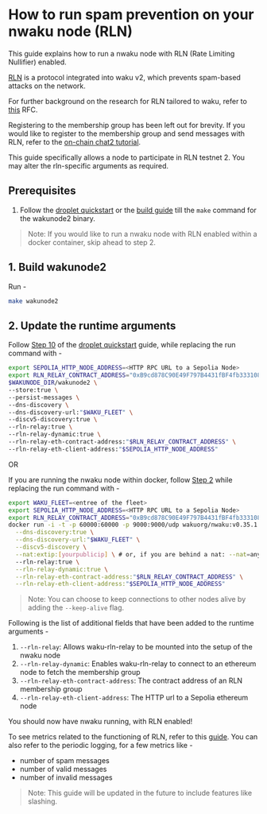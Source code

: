 # How to run spam prevention on your nwaku node (RLN)

This guide explains how to run a nwaku node with RLN (Rate Limiting Nullifier) enabled.

[RLN](https://rfc.vac.dev/spec/32/) is a protocol integrated into waku v2,
which prevents spam-based attacks on the network.

For further background on the research for RLN tailored to waku, refer
to [this](https://rfc.vac.dev/spec/17/) RFC.

Registering to the membership group has been left out for brevity.
If you would like to register to the membership group and send messages with RLN,
refer to the [on-chain chat2 tutorial](../../tutorial/onchain-rln-relay-chat2.md).

This guide specifically allows a node to participate in RLN testnet 2.
You may alter the rln-specific arguments as required.

## Prerequisites

1. Follow the [droplet quickstart](../droplet-quickstart.md) or the [build guide](./build.md) till the `make` command for the wakunode2 binary.

> Note: If you would like to run a nwaku node with RLN enabled within a docker container, skip ahead to step 2.

## 1. Build wakunode2

Run -
```bash
make wakunode2
```

## 2. Update the runtime arguments

Follow [Step 10](../droplet-quickstart.md#10-run-nwaku) of the [droplet quickstart](../droplet-quickstart.md) guide, while replacing the run command with -

```bash
export SEPOLIA_HTTP_NODE_ADDRESS=<HTTP RPC URL to a Sepolia Node>
export RLN_RELAY_CONTRACT_ADDRESS="0xB9cd878C90E49F797B4431fBF4fb333108CB90e6" # Replace this with any compatible implementation
$WAKUNODE_DIR/wakunode2 \
--store:true \
--persist-messages \
--dns-discovery \
--dns-discovery-url:"$WAKU_FLEET" \
--discv5-discovery:true \
--rln-relay:true \
--rln-relay-dynamic:true \
--rln-relay-eth-contract-address:"$RLN_RELAY_CONTRACT_ADDRESS" \
--rln-relay-eth-client-address:"$SEPOLIA_HTTP_NODE_ADDRESS"
```

OR

If you are running the nwaku node within docker, follow [Step 2](../docker-quickstart.md#step-2-run) while replacing the run command with -

```bash
export WAKU_FLEET=<entree of the fleet>
export SEPOLIA_HTTP_NODE_ADDRESS=<HTTP RPC URL to a Sepolia Node>
export RLN_RELAY_CONTRACT_ADDRESS="0xB9cd878C90E49F797B4431fBF4fb333108CB90e6" # Replace this with any compatible implementation
docker run -i -t -p 60000:60000 -p 9000:9000/udp wakuorg/nwaku:v0.35.1 \
  --dns-discovery:true \
  --dns-discovery-url:"$WAKU_FLEET" \
  --discv5-discovery \
  --nat:extip:[yourpublicip] \ # or, if you are behind a nat: --nat=any
  --rln-relay:true \
  --rln-relay-dynamic:true \
  --rln-relay-eth-contract-address:"$RLN_RELAY_CONTRACT_ADDRESS" \
  --rln-relay-eth-client-address:"$SEPOLIA_HTTP_NODE_ADDRESS"
```

> Note: You can choose to keep connections to other nodes alive by adding the `--keep-alive` flag.

Following is the list of additional fields that have been added to the
runtime arguments -

1. `--rln-relay`: Allows waku-rln-relay to be mounted into the setup of the nwaku node
2. `--rln-relay-dynamic`: Enables waku-rln-relay to connect to an ethereum node to fetch the membership group
3. `--rln-relay-eth-contract-address`: The contract address of an RLN membership group
4. `--rln-relay-eth-client-address`: The HTTP url to a Sepolia ethereum node

You should now have nwaku running, with RLN enabled!

To see metrics related to the functioning of RLN, refer to this [guide](./todo).
You can also refer to the periodic logging, for a few metrics like -

- number of spam messages
- number of valid messages
- number of invalid messages


> Note: This guide will be updated in the future to include features like slashing.
